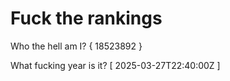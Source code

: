 # Fuck the rankings

Who the hell am I?
{ 18523892 }

What fucking year is it?
[ 2025-03-27T22:40:00Z ]
